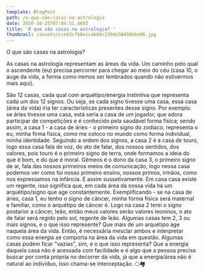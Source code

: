 ```yaml
---
template: BlogPost
path: /o-que-são-casas-na-astrologia
date: 2020-10-25T07:04:51.460Z
title: 'O que são casas na astrologia? '
thumbnail: /assets/cce63cf68eccab69c139de38450ebe06.jpg
---
```

O que são casas na astrologia?

As casas na astrologia representam as áreas da vida. Um caminho pelo qual o ascendente (eu) precisa percorrer para chegar ao meio do céu (casa 10, o auge da vida, a forma como iremos ser lembrados quando não estivermos mais aqui).

São 12 casas, cada qual com arquétipo/energia instintiva que representa cada um dos 12 signos. Ou seja, se cada signo  tivesse uma casa, essa casa (área da vida) iria ter características presentes desse signo.
Por exemplo: se áries tivesse uma casa, está seria a casa de um jogador, que adora participar de competições e é conhecido pela saudável forma física; sendo assim, a casa 1 - a casa de áries - o primeiro signo do zodíaco, representa o eu, minha firma física, como me coloco no mundo como forma individual, minha identidade. 
Seguindo a ordem dos signos, a casa 2 é a casa de touro, logo essa casa fala de voz, do ato de falar, dos nossos sentidos, dos valores, pois touro é o primeiro signo de terra, onde formamos a ideia do que é bom, e do que é moral.
Gêmeos é o dono da casa 3, o primeiro signo de ar, fala das nossos primeiros meios de comunicação, logo nessa casa podemos ver como foi nosso primeiro ensino, nossos primos, irmãos, como nos expressamos na infância.
E assim sussetivamente.
Em casa casa existe um regente, isso significa que, em cada área da nossa vida há um arquétipo/signo que age constantemente.
Exemplificando - se na casa de áries, casa 1, eu tenho o signo de câncer, minha forma física será maternal e familiar, como o arquétipo de câncer é. Logo na casa 2 terei o signo postarior a câncer, leão, então meus valores serão valores leoninos, o ato de falar será regido pelo sol, regente de leão.
Algumas casas tem 2, 3 ou mais signos, e o que isso represente? Que mais de um arquétipo age naquela área da vida. Então, é necessária mesclar ambos e interpretar como essa energia se comporta na área da vida em questão.
Algumas casas podem ficar "vazias", sim, e o que isso representa? Que a energia daquela casa não é acessada com facilidade e é algo que a pessoa precisa buscar por conta própria no decorrer da vida, já que a energia/área não é natural ao indivíduo, isso chama-se interceptação.
🌕🏘️
